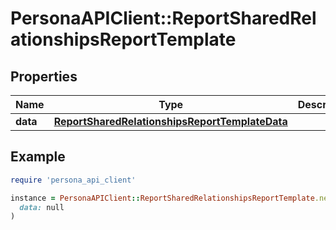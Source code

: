 # PersonaAPIClient::ReportSharedRelationshipsReportTemplate

## Properties

| Name | Type | Description | Notes |
| ---- | ---- | ----------- | ----- |
| **data** | [**ReportSharedRelationshipsReportTemplateData**](ReportSharedRelationshipsReportTemplateData.md) |  | [optional] |

## Example

```ruby
require 'persona_api_client'

instance = PersonaAPIClient::ReportSharedRelationshipsReportTemplate.new(
  data: null
)
```


